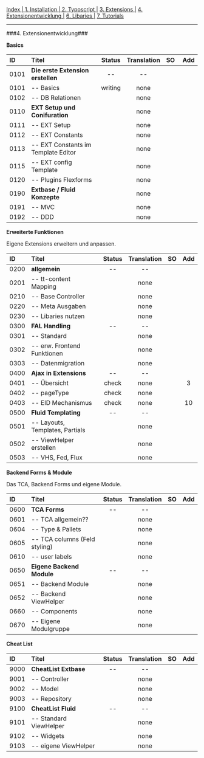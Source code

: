 [Index   | ](README.md)  [1. Installation   | ](1-installation.md)  [2. Typoscript   |](2-typoscript.md)   [3. Extensions  |](3-extensions.md)  [4. Extensionentwicklung  |](4-extensionentwicklung.md)  [6. Libaries  |](6-libaries.md)  [7. Tutorials](7-tutorials.md) 
***

###4. Extensionentwicklung###

**Basics**

| ID   | Titel                               | Status       | Translation | SO | Add |
| :--- | :---------------------------------- | :----------: | :---------: |:-- |:--- |
| 0101 | **Die erste Extension erstellen**   | --           | --          |    |     |
| 0101 | -- Basics                           | writing      | none        |    |     | 
| 0102 | -- DB Relationen                    |              | none        |    |     | 
| 0110 | **EXT Setup und Conifuration**      |              | none        |    |     | 
| 0111 | -- EXT Setup                        |              | none        |    |     |
| 0112 | -- EXT Constants                    |              | none        |    |     |
| 0113 | -- EXT Constants im Template Editor |              | none        |    |     |
| 0115 | -- EXT config Template              |              | none        |    |     |
| 0120 | -- Plugins Flexforms                |              | none        |    |     |
| 0190 | **Extbase / Fluid Konzepte**        |              | none        |    |     |
| 0191 | -- MVC                              |              | none        |    |     |
| 0192 | -- DDD                              |              | none        |    |     |


**Erweiterte Funktionen**

Eigene Extensions erweitern und anpassen.

| ID   | Titel                          | Status       | Translation | SO | Add |
| :--- | :----------------------------- | :----------: | :---------: |:-- |:---:|
| 0200 | **allgemein**                  | --           | --          |    |     |
| 0201 | -- tt-content Mapping          |              | none        |    |     |
| 0210 | -- Base Controller             |              | none        |    |     |
| 0220 | -- Meta Ausgaben               |              | none        |    |     |
| 0230 | -- Libaries nutzen             |              | none        |    |     |
| 0300 | **FAL Handling**               | --           | --          |    |     |
| 0301 | -- Standard                    |              | none        |    |     |
| 0302 | -- erw. Frontend Funktionen    |              | none        |    |     |
| 0303 | -- Datenmigration              |              | none        |    |     |
| 0400 | **Ajax in Extensions**         | --           | --          |    |     |
| 0401 | -- Übersicht                   | check        | none        |    | 3   |
| 0402 | -- pageType                    | check        | none        |    |     |
| 0403 | -- EID Mechanismus             | check        | none        |    | 10  |
| 0500 | **Fluid Templating**           | --           | --          |    |     |
| 0501 | -- Layouts, Templates, Partials|              | none        |    |     |
| 0502 | -- ViewHelper erstellen        |              | none        |    |     |
| 0503 | -- VHS, Fed, Flux              |              | none        |    |     |

**Backend Forms & Module**

Das TCA, Backend Forms und eigene Module.

| ID   | Titel                          | Status       | Translation | SO | Add |
| :--- | :----------------------------- | :----------: | :---------: |:-- |:--- |
| 0600 | **TCA Forms**                  | --           | --          |    |     |
| 0601 | -- TCA allgemein??             |              | none        |    |     |
| 0604 | -- Type & Pallets              |              | none        |    |     |
| 0605 | -- TCA columns (Feld styling)  |              | none        |    |     |
| 0610 | -- user labels                 |              | none        |    |     |
| 0650 | **Eigene Backend Module**      | --           | --          |    |     |
| 0651 | -- Backend Module              |              | none        |    |     |
| 0652 | -- Backend ViewHelper          |              | none        |    |     |
| 0660 | -- Components                  |              | none        |    |     |
| 0670 | -- Eigene Modulgruppe          |              | none        |    |     |

**Cheat List**

| ID   | Titel                          | Status       | Translation | SO | Add |
| :--- | :----------------------------- | :----------: | :---------: |:-- |:--- |
| 9000 | **CheatList Extbase**          | --           | --          |    |     |
| 9001 | -- Controller                  |              | none        |    |     |
| 9002 | -- Model                       |              | none        |    |     |
| 9003 | -- Repository                  |              | none        |    |     |
| 9100 | **CheatList Fluid**            | --           | --          |    |     |
| 9101 | -- Standard ViewHelper         |              | none        |   |     |
| 9102 | -- Widgets                     |              | none        |    |     |
| 9103 | -- eigene ViewHelper           |              | none        |    |     |

